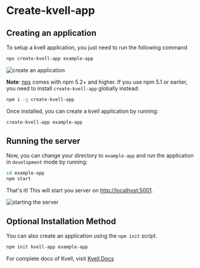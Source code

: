 # Create-kvell-app

## Creating an application

To setup a kvell application, you just need to run the following command

```sh
npx create-kvell-app example-app
```

![create an application](https://github.com/nsharma1396/kvell/blob/master/website/docs/assets/create-app.gif?raw=true)


**Note**: [npx](https://medium.com/@maybekatz/introducing-npx-an-npm-package-runner-55f7d4bd282b) comes with npm 5.2+ and higher. If you use npm 5.1 or earlier, you need to install `create-kvell-app` globally instead:


```sh
npm i -g create-kvell-app
```

Once installed, you can create a kvell application by running:

```sh
create-kvell-app example-app
```

## Running the server

Now, you can change your directory to `example-app` and run the application in `development` mode by running:

```sh
cd example-app
npm start
```

That's it! This will start you server on [http://localhost:5001](http://localhost:5001).

![starting the server](https://github.com/nsharma1396/kvell/blob/master/website/docs/assets/start-server.gif?raw=true)

## Optional Installation Method

You can also create an application using the `npm init` script.

```sh
npm init kvell-app example-app
```

For complete docs of Kvell, visit [Kvell Docs](https://kvelljs.now.sh/)
